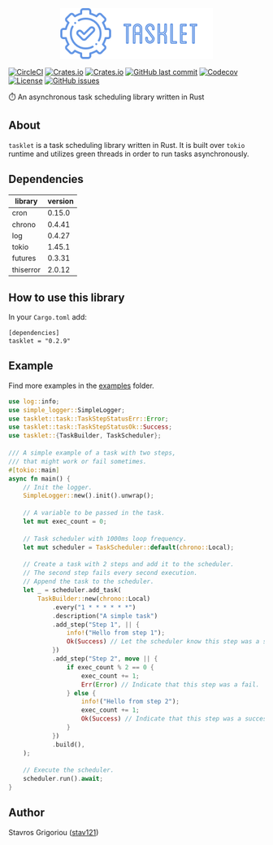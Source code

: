 <p align="center">
    <img src="tasklet-logo.png">
</p>

[![CircleCI](https://img.shields.io/circleci/build/github/stav121/tasklet?style=for-the-badge&logo=circleci)](https://circleci.com/gh/stav121/tasklet)
[![Crates.io](https://img.shields.io/crates/d/tasklet?style=for-the-badge&color=blue&logo=owncloud)](https://crates.io/crates/tasklet)
[![Crates.io](https://img.shields.io/crates/v/tasklet?style=for-the-badge&color=orange&logo=rust)](https://crates.io/crates/tasklet)
[![GitHub last commit](https://img.shields.io/github/last-commit/stav121/tasklet?style=for-the-badge&color=purple&logo=git&logoColor=white)](https://github.com/stav121/tasklet/commits/main)
[![Codecov](https://img.shields.io/codecov/c/github/stav121/tasklet?style=for-the-badge&logo=codecov&logoColor=white)](https://codecov.io/gh/stav121/tasklet)
[![License](https://img.shields.io/github/license/stav121/tasklet?style=for-the-badge&color=lightgrey&logo=amazoniam&logoColor=white)](https://github.com/stav121/tasklet/blob/main/LICENSE)
[![GitHub issues](https://img.shields.io/github/issues/stav121/tasklet?style=for-the-badge&color=yellow&logo=github)](https://github.com/stav121/tasklet/issues)

⏱️ An asynchronous task scheduling library written in Rust

## About

`tasklet` is a task scheduling library written in Rust. It is built over `tokio` runtime and utilizes green threads
in order to run tasks asynchronously.

## Dependencies

| library   | version |
|-----------|---------|
| cron      | 0.15.0  |
| chrono    | 0.4.41  |
| log       | 0.4.27  |
| tokio     | 1.45.1  |
| futures   | 0.3.31  |
| thiserror | 2.0.12  |

## How to use this library

In your `Cargo.toml` add:

```
[dependencies]
tasklet = "0.2.9"
```

## Example

Find more examples in the [examples](/examples) folder.

```rust
use log::info;
use simple_logger::SimpleLogger;
use tasklet::task::TaskStepStatusErr::Error;
use tasklet::task::TaskStepStatusOk::Success;
use tasklet::{TaskBuilder, TaskScheduler};

/// A simple example of a task with two steps,
/// that might work or fail sometimes.
#[tokio::main]
async fn main() {
    // Init the logger.
    SimpleLogger::new().init().unwrap();

    // A variable to be passed in the task.
    let mut exec_count = 0;

    // Task scheduler with 1000ms loop frequency.
    let mut scheduler = TaskScheduler::default(chrono::Local);

    // Create a task with 2 steps and add it to the scheduler.
    // The second step fails every second execution.
    // Append the task to the scheduler.
    let _ = scheduler.add_task(
        TaskBuilder::new(chrono::Local)
            .every("1 * * * * * *")
            .description("A simple task")
            .add_step("Step 1", || {
                info!("Hello from step 1");
                Ok(Success) // Let the scheduler know this step was a success.
            })
            .add_step("Step 2", move || {
                if exec_count % 2 == 0 {
                    exec_count += 1;
                    Err(Error) // Indicate that this step was a fail.
                } else {
                    info!("Hello from step 2");
                    exec_count += 1;
                    Ok(Success) // Indicate that this step was a success.
                }
            })
            .build(),
    );

    // Execute the scheduler.
    scheduler.run().await;
}
```

## Author

Stavros Grigoriou ([stav121](github.com/stav121))
